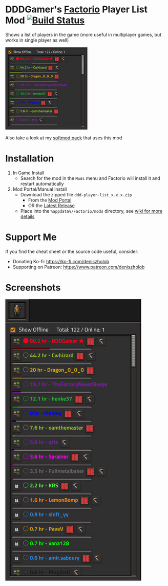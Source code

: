 # DDDGamer's [Factorio](https://www.factorio.com/) Player List Mod [![Build Status](https://github.com/deniszholob/factorio-mod-player-list/actions/workflows/main.yml/badge.svg)](https://github.com/deniszholob/factorio-mod-player-list/actions/workflows/main.yml)

Shows a list of players in the game (more useful in multiplayer games, but works in single player as well)

![Player List](src/thumbnail.png)

Also take a look at my [softmod pack](https://github.com/deniszholob/factorio-softmod-pack) that uses this mod

# Installation
1. In Game Install
   * Search for the mod in the `Mods` menu and Factorio will install it and restart automatically
2. Mod Portal/Manual install
   * Download the zipped file `ddd-player-list_x.x.x.zip`
     * From the [Mod Portal](https://mods.factorio.com/https://mods.factorio.com/mod/ddd-player-list)
     * OR the [Latest Release](https://github.com/deniszholob/factorio-softmod-pack/releases/latest)
   * Place into the `%appdata%/Factorio/mods` directory, see [wiki for more details](https://wiki.factorio.com/Modding#Downloading_.26_installing_mods)


# Support Me
If you find the cheat sheet or the source code useful, consider:

* Donating Ko-fi: https://ko-fi.com/deniszholob
* Supporting on Patreon: https://www.patreon.com/deniszholob


# Screenshots
![Player List](screenshots/dddgamer-softmod_player-list.png)
